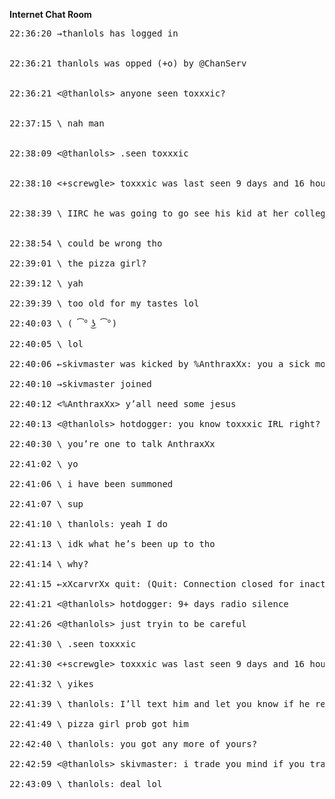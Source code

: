 
**Internet Chat Room**

<pre>
<span class="grey">22:36:20 →thanlols has logged in</span><br>

<span class="grey">22:36:21 thanlols was opped (</span><span class="red">+o</span><span class="grey">) by </span><span class="red">@</span><span class="grey">ChanServ</span><br>

<span class="grey">22:36:21</span> &lt;<span class="red">@</span>thanlols> anyone seen toxxxic?<br>

<span class="grey">22:37:15</span> \<xXcarvrXx> nah man<br>
    
<span class="grey">22:38:09</span> &lt;<span class="red">@</span>thanlols> .seen toxxxic<br>

<span class="grey">22:38:10</span> &lt;<span class="green">+</span>screwgle> toxxxic was last seen 9 days and 16 hours ago saying “i’ve gotta get going. Flight’s boarding”<br>

<span class="grey">22:38:39</span> \<xXcarvrXx> IIRC he was going to go see his kid at her college<br>

<span class="grey">22:38:54</span> \<xXcarvrXx> could be wrong tho

<span class="grey">22:39:01</span> \<skivmaster> the pizza girl?

<span class="grey">22:39:12</span> \<xXcarvrXx> yah

<span class="grey">22:39:39</span> \<skivmaster> too old for my tastes lol

<span class="grey">22:40:03</span> \<skivmaster> ( ͡° ͜ʖ ͡°)

<span class="grey">22:40:05</span> \<xXcarvrXx> lol

<span class="grey">22:40:06 ←skivmaster was kicked by </span><span class="orange">%</span><span class="grey">AnthraxXx: you a sick mofo</span>

<span class="grey">22:40:10 →skivmaster joined</span>

<span class="grey">22:40:12</span> &lt;<span class="orange">%</span>AnthraxXx> y’all need some jesus

<span class="grey">22:40:13</span> &lt;<span class="red">@</span>thanlols> hotdogger: you know toxxxic IRL right?

<span class="grey">22:40:30</span> \<skivmaster> you’re one to talk AnthraxXx

<span class="grey">22:41:02</span> \<hotdogger> yo

<span class="grey">22:41:06</span> \<hotdogger> i have been summoned

<span class="grey">22:41:07</span> \<hotdogger> sup

<span class="grey">22:41:10</span> \<hotdogger> thanlols: yeah I do

<span class="grey">22:41:13</span> \<hotdogger> idk what he’s been up to tho

<span class="grey">22:41:14</span> \<hotdogger> why?

<span class="grey">22:41:15 ←xXcarvrXx quit: (Quit: Connection closed for inactivity)</span>

<span class="grey">22:41:21</span> &lt;<span class="red">@</span>thanlols> hotdogger: 9+ days radio silence

<span class="grey">22:41:26</span> &lt;<span class="red">@</span>thanlols> just tryin to be careful

<span class="grey">22:41:30</span> \<hotdogger> .seen toxxxic

<span class="grey">22:41:30</span> &lt;<span class="green">+</span>screwgle> toxxxic was last seen 9 days and 16 hours ago saying “i’ve gotta get going. Flight’s boarding”

<span class="grey">22:41:32</span> \<hotdogger> yikes

<span class="grey">22:41:39</span> \<hotdogger> thanlols: I’ll text him and let you know if he responds.

<span class="grey">22:41:49</span> \<skivmaster> pizza girl prob got him

<span class="grey">22:42:40</span> \<skivmaster> thanlols: you got any more of yours?

<span class="grey">22:42:59</span> &lt;<span class="red">@</span>thanlols> skivmaster: i trade you mind if you trade me yours

<span class="grey">22:43:09</span> \<skivmaster> thanlols: deal lol
</pre>

